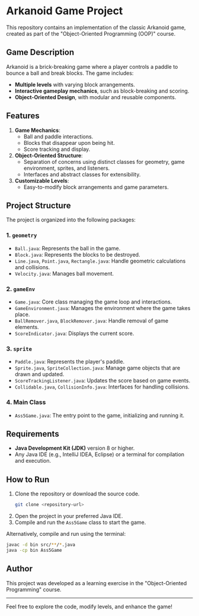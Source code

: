 # Arkanoid Game Project

This repository contains an implementation of the classic Arkanoid game, created as part of the "Object-Oriented Programming (OOP)" course.

## Game Description
Arkanoid is a brick-breaking game where a player controls a paddle to bounce a ball and break blocks. The game includes:
- **Multiple levels** with varying block arrangements.
- **Interactive gameplay mechanics**, such as block-breaking and scoring.
- **Object-Oriented Design**, with modular and reusable components.

## Features
1. **Game Mechanics**:
   - Ball and paddle interactions.
   - Blocks that disappear upon being hit.
   - Score tracking and display.
2. **Object-Oriented Structure**:
   - Separation of concerns using distinct classes for geometry, game environment, sprites, and listeners.
   - Interfaces and abstract classes for extensibility.
3. **Customizable Levels**:
   - Easy-to-modify block arrangements and game parameters.

## Project Structure
The project is organized into the following packages:

### 1. `geometry`
- `Ball.java`: Represents the ball in the game.
- `Block.java`: Represents the blocks to be destroyed.
- `Line.java`, `Point.java`, `Rectangle.java`: Handle geometric calculations and collisions.
- `Velocity.java`: Manages ball movement.

### 2. `gameEnv`
- `Game.java`: Core class managing the game loop and interactions.
- `GameEnvironment.java`: Manages the environment where the game takes place.
- `BallRemover.java`, `BlockRemover.java`: Handle removal of game elements.
- `ScoreIndicator.java`: Displays the current score.

### 3. `sprite`
- `Paddle.java`: Represents the player's paddle.
- `Sprite.java`, `SpriteCollection.java`: Manage game objects that are drawn and updated.
- `ScoreTrackingListener.java`: Updates the score based on game events.
- `Collidable.java`, `CollisionInfo.java`: Interfaces for handling collisions.

### 4. Main Class
- `Ass5Game.java`: The entry point to the game, initializing and running it.

## Requirements
- **Java Development Kit (JDK)** version 8 or higher.
- Any Java IDE (e.g., IntelliJ IDEA, Eclipse) or a terminal for compilation and execution.

## How to Run
1. Clone the repository or download the source code.
   ```bash
   git clone <repository-url>
   ```
2. Open the project in your preferred Java IDE.
3. Compile and run the `Ass5Game` class to start the game.

Alternatively, compile and run using the terminal:
```bash
javac -d bin src/**/*.java
java -cp bin Ass5Game
```

## Author
This project was developed as a learning exercise in the "Object-Oriented Programming" course.

---
Feel free to explore the code, modify levels, and enhance the game!
